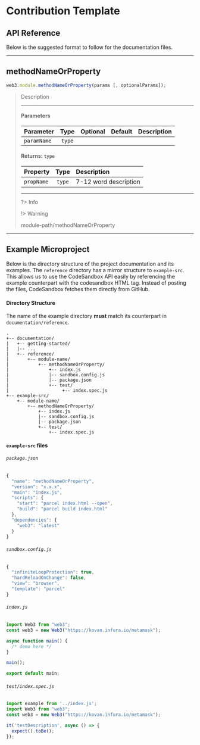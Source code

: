 # Contribution Template

## API Reference

Below is the suggested format to follow for the documentation files. 

---

## methodNameOrProperty
```js
web3.module.methodNameOrProperty(params [, optionalParams]);
```
> Description 
>
> <hr>
>
> #### Parameters
>
> | Parameter | Type | Optional | Default | Description |
> |:-|:-:|:-:|:-:|:-|
> | `paramName` | `type` |  |  |  |
>
> #### Returns: `type`
>
> | Property | Type | Description |
> |:-|:-:|:-|
> | `propName` | `type` | 7-12 word description |
>
> <hr>
> 
> ?> Info
> 
> !> Warning
>
> <codesandbox>module-path/methodNameOrProperty</codesandbox>

---

## Example Microproject

Below is the directory structure of the project documentation and its examples. The `reference` directory has a mirror structure to `example-src`. This allows us to use the CodeSandbox API easily by referencing the example counterpart with the codesandbox HTML tag. Instead of posting the files, CodeSandbox fetches them directly from GitHub. 

#### Directory Structure

The name of the example directory **must** match its counterpart in `documentation/reference`.

```
.
+-- documentation/
|   +-- getting-started/
|   |-- ...
|   +-- reference/
|       +-- module-name/
|           +-- methodNameOrProperty/
|               +-- index.js
|               |-- sandbox.config.js
|               |-- package.json
|               +-- test/
|                    +-- index.spec.js
+-- example-src/
    +-- module-name/
        +-- methodNameOrProperty/
            +-- index.js
            |-- sandbox.config.js
            |-- package.json
            +-- test/
                +-- index.spec.js
```

#### `example-src` files

###### `package.json`
```js
{
  "name": "methodNameOrProperty",
  "version": "x.x.x",
  "main": "index.js",
  "scripts": {
    "start": "parcel index.html --open",
    "build": "parcel build index.html"
  },
  "dependencies": {
    "web3": "latest"
  }
}
```

###### `sandbox.config.js`
```js
{
  "infiniteLoopProtection": true,
  "hardReloadOnChange": false,
  "view": "browser",
  "template": "parcel"
}
```

###### `index.js`
```js
import Web3 from "web3";
const web3 = new Web3("https://kovan.infura.io/metamask");

async function main() {
  /* demo here */
}

main();

export default main;
```

###### `test/index.spec.js`
```js
import example from '../index.js';
import Web3 from "web3";
const web3 = new Web3("https://kovan.infura.io/metamask");

it('testDescription', async () => {
  expect().toBe();
});
```
